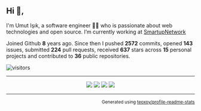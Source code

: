 ## Hi 👋, 
I'm Umut Işık, a software engineer 👨‍💻 who is passionate about web technologies and open source. I’m currently working at [SmartupNetwork](https://smartup.network/)

Joined Github **8** years ago. Since then I pushed **2572** commits, opened **143** issues, submitted **224** pull requests, received **637** stars across **15** personal projects and contributed to **36** public repositories.

![visitors](https://visitor-badge.glitch.me/badge?page_id=umutphp.umutphp)

<hr />
<p align="center">
    <a href="https://twitter.com/umutphp" alt="Twitter"><img src="https://raw.githubusercontent.com/umutphp/umutphp/master/twitter-fill.svg"></a>
    <a href="https://www.linkedin.com/in/isikumut/" alt="Linkedin"><img src="https://raw.githubusercontent.com/umutphp/umutphp/master/linkedin-fill.svg"></a>
    <a href="mailto:umutphp@gmail.com.com" alt="Contact me"><img src="https://raw.githubusercontent.com/umutphp/umutphp/master/mail-fill.svg"></a>
    <a href="https://umuts.info" alt="My site"><img src="https://raw.githubusercontent.com/umutphp/umutphp/master/external-link-line.svg"></a>
</p>
<hr />

<p align="right"><sub>Generated using <a href="https://github.com/marketplace/actions/profile-readme-stats">teoxoy/profile-readme-stats</a></sub></p>
